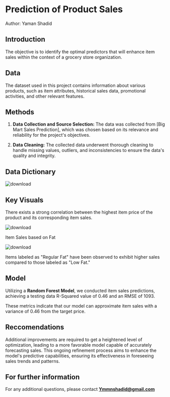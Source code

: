 # Prediction of Product Sales

Author:
Yaman Shadid

## Introduction

The objective is to identify the optimal predictors that will enhance item sales within the context of a grocery store organization.

## Data

The dataset used in this project contains information about various products, such as item attributes, historical sales data, promotional activities, and other relevant features.

## Methods

1. **Data Collection and Source Selection:** The data was collected from [Big Mart Sales Prediction], which was chosen based on its relevance and reliability for the project's objectives.

2. **Data Cleaning:** The collected data underwent thorough cleaning to handle missing values, outliers, and inconsistencies to ensure the data's quality and integrity.

## Data Dictionary

![download](https://github.com/Yaman-Shadid/Prediction-of-Product-Sales/assets/116229037/3c0ffbb0-2ab4-41f6-933e-8a3fb3c82e53)


## Key Visuals

There exists a strong correlation between the highest item price of the product and its corresponding item sales.

![download](https://github.com/Yaman-Shadid/Prediction-of-Product-Sales/assets/116229037/a7d524b7-89cf-4d25-817f-98fa0631eba9)

Item Sales based on Fat

![download](https://github.com/Yaman-Shadid/Prediction-of-Product-Sales/assets/116229037/5b1cb354-5886-4ebd-8d9b-b31ebff009b0)

Items labeled as "Regular Fat" have been observed to exhibit higher sales compared to those labeled as "Low Fat."

## Model



Utilizing a **Random Forest Model**, we conducted item sales predictions, achieving a testing data R-Squared value of 0.46 and an RMSE of 1093.

These metrics indicate that our model can approximate item sales with a variance of 0.46 from the target price.

## Reccomendations

Additional improvements are required to get a heightened level of optimization, leading to a more favorable model capable of accurately forecasting sales. This ongoing refinement process aims to enhance the model's predictive capabilities, ensuring its effectiveness in foreseeing sales trends and patterns.

## For further information
For any additional questions, please contact **Ymmnshadid@gmail.com**
